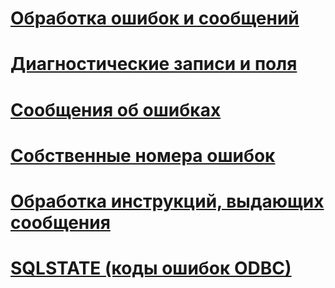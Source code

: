 # [Обработка ошибок и сообщений](handling-errors-and-messages.md)
# [Диагностические записи и поля](diagnostic-records-and-fields.md)
# [Сообщения об ошибках](error-messages.md)
# [Собственные номера ошибок](native-error-numbers.md)
# [Обработка инструкций, выдающих сообщения](processing-statements-that-generate-messages.md)
# [SQLSTATE (коды ошибок ODBC)](sqlstate-odbc-error-codes.md)
